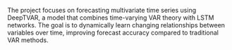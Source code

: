 The project focuses on forecasting multivariate time series using DeepTVAR, a model that combines time-varying VAR theory with LSTM networks. The goal is to dynamically learn changing relationships between variables over time, improving forecast accuracy compared to traditional VAR methods.
